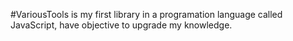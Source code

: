 #VariousTools is my first library in a programation language called JavaScript, have objective to upgrade my knowledge.
